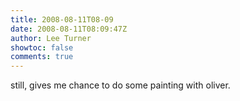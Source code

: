 ```yaml
---
title: 2008-08-11T08-09
date: 2008-08-11T08:09:47Z
author: Lee Turner
showtoc: false
comments: true
---
```


still, gives me chance to do some painting with oliver.

